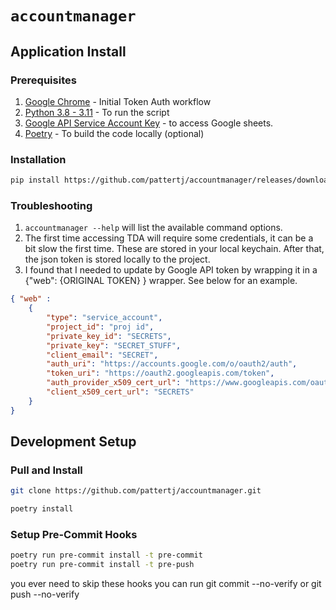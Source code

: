 # ```accountmanager```

## Application Install

### Prerequisites

1. [Google Chrome](https://www.google.com/chrome/) - Initial Token Auth workflow
2. [Python 3.8 - 3.11](https://www.python.org/) - To run the script
3. [Google API Service Account Key](https://pygsheets.readthedocs.io/en/stable/authorization.html) - to access Google sheets.
4. [Poetry](https://python-poetry.org/) - To build the code locally (optional)

### Installation

```bash
pip install https://github.com/pattertj/accountmanager/releases/download/v2.0.0/accountmanager-2.0.0-py3-none-any.whl
```

### Troubleshooting

1. ```accountmanager --help``` will list the available command options.
2. The first time accessing TDA will require some credentials, it can be a bit slow the first time. These are stored in your local keychain. After that, the json token is stored locally to the project.
3. I found that I needed to update by Google API token by wrapping it in a {"web": {ORIGINAL TOKEN} } wrapper. See below for an example.

```json
{ "web" :
    {
        "type": "service_account",
        "project_id": "proj id",
        "private_key_id": "SECRETS",
        "private_key": "SECRET_STUFF",
        "client_email": "SECRET",
        "auth_uri": "https://accounts.google.com/o/oauth2/auth",
        "token_uri": "https://oauth2.googleapis.com/token",
        "auth_provider_x509_cert_url": "https://www.googleapis.com/oauth2/v1/certs",
        "client_x509_cert_url": "SECRETS"
    }
}
```

## Development Setup

### Pull and Install

```bash
git clone https://github.com/pattertj/accountmanager.git
```

```bash
poetry install
```

### Setup Pre-Commit Hooks

```bash
poetry run pre-commit install -t pre-commit
poetry run pre-commit install -t pre-push
```

 you ever need to skip these hooks you can run git commit --no-verify or git push --no-verify
